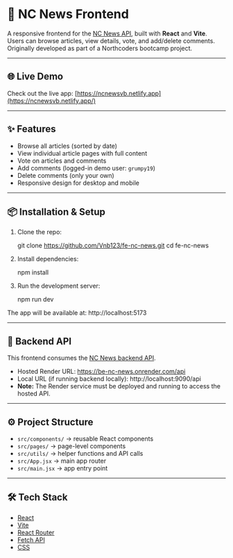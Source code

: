 # 📰 NC News Frontend

A responsive frontend for the [NC News API](https://github.com/Vnb123/be-nc-news), built with **React** and **Vite**.  
Users can browse articles, view details, vote, and add/delete comments.  
Originally developed as part of a Northcoders bootcamp project.

---

## 🌐 Live Demo

Check out the live app: [https://ncnewsvb.netlify.app](https://ncnewsvb.netlify.app/)

---

## ✨ Features

- Browse all articles (sorted by date)
- View individual article pages with full content
- Vote on articles and comments
- Add comments (logged-in demo user: `grumpy19`)
- Delete comments (only your own)
- Responsive design for desktop and mobile

---

## 📦 Installation & Setup

1. Clone the repo:

   git clone https://github.com/Vnb123/fe-nc-news.git
   cd fe-nc-news

2. Install dependencies:

   npm install

3. Run the development server:

   npm run dev

The app will be available at: http://localhost:5173

---

## 🔗 Backend API

This frontend consumes the [NC News backend API](https://github.com/Vnb123/be-nc-news).

- Hosted Render URL: https://be-nc-news.onrender.com/api
- Local URL (if running backend locally): http://localhost:9090/api
- **Note:** The Render service must be deployed and running to access the hosted API.

---

## ⚙️ Project Structure

- `src/components/` → reusable React components
- `src/pages/` → page-level components
- `src/utils/` → helper functions and API calls
- `src/App.jsx` → main app router
- `src/main.jsx` → app entry point

---

## 🛠 Tech Stack

- [React](https://reactjs.org/)
- [Vite](https://vitejs.dev/)
- [React Router](https://reactrouter.com/)
- [Fetch API](https://developer.mozilla.org/en-US/docs/Web/API/Fetch_API)
- [CSS](https://developer.mozilla.org/en-US/docs/Web/CSS)
